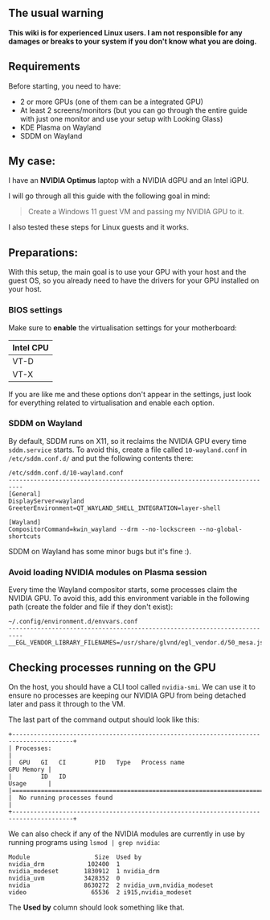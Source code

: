 ## The usual warning

**This wiki is for experienced Linux users. I am not responsible for any damages or breaks to your system if you don't know what you are doing.**

## Requirements

Before starting, you need to have:

* 2 or more GPUs (one of them can be a integrated GPU)
* At least 2 screens/monitors (but you can go through the entire guide with just one monitor and use your setup with Looking Glass)
* KDE Plasma on Wayland
* SDDM on Wayland

## My case:

I have an **NVIDIA Optimus** laptop with a NVIDIA dGPU and an Intel iGPU.

I will go through all this guide with the following goal in mind:

> Create a Windows 11 guest VM and passing my NVIDIA GPU to it.

I also tested these steps for Linux guests and it works.

## Preparations:

With this setup, the main goal is to use your GPU with your host and the guest OS, so you already need to have the drivers for your GPU installed on your host.

### BIOS settings

Make sure to **enable** the virtualisation settings for your motherboard:

| Intel CPU |
| - |
| VT-D |
| VT-X |

If you are like me and these options don't appear in the settings, just look for everything related to virtualisation and enable each option.

### SDDM on Wayland

By default, SDDM runs on X11, so it reclaims the NVIDIA GPU every time `sddm.service` starts. To avoid this, create a file called `10-wayland.conf` in `/etc/sddm.conf.d/` and put the following contents there:

```
/etc/sddm.conf.d/10-wayland.conf
--------------------------------------------------------------------------
[General]
DisplayServer=wayland
GreeterEnvironment=QT_WAYLAND_SHELL_INTEGRATION=layer-shell

[Wayland]
CompositorCommand=kwin_wayland --drm --no-lockscreen --no-global-shortcuts

```

SDDM on Wayland has some minor bugs but it's fine :).

### Avoid loading NVIDIA modules on Plasma session

Every time the Wayland compositor starts, some processes claim the NVIDIA GPU. To avoid this, add this environment variable in the following path (create the folder and file if they don't exist):


```
~/.config/environment.d/envvars.conf
--------------------------------------------------------------------------
__EGL_VENDOR_LIBRARY_FILENAMES=/usr/share/glvnd/egl_vendor.d/50_mesa.json

```

## Checking processes running on the GPU

On the host, you should have a CLI tool called `nvidia-smi`. We can use it to ensure no processes are keeping our NVIDIA GPU from being detached later and pass it through to the VM.

The last part of the command output should look like this:

```
+---------------------------------------------------------------------------------------+
| Processes:                                                                            |
|  GPU   GI   CI        PID   Type   Process name                            GPU Memory |
|        ID   ID                                                             Usage      |
|=======================================================================================|
|  No running processes found                                                           |
+---------------------------------------------------------------------------------------+
```

We can also check if any of the NVIDIA modules are currently in use by running programs using `lsmod | grep nvidia`:

```
Module                  Size  Used by
nvidia_drm            102400  1
nvidia_modeset       1830912  1 nvidia_drm
nvidia_uvm           3428352  0
nvidia               8630272  2 nvidia_uvm,nvidia_modeset
video                  65536  2 i915,nvidia_modeset
```

The **Used by** column should look something like that.
